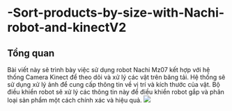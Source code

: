 # -Sort-products-by-size-with-Nachi-robot-and-kinectV2

## Tổng quan 
Bài viết này sẽ trình bày việc sử dụng robot Nachi Mz07 kết hợp với hệ thống Camera Kinect để theo dõi và xử lý các vật trên băng tải. Hệ thống sẽ sử dụng xử lý ảnh để cung cấp thông tin về vị trí và kích thước của vật. Bộ điều khiển robot sẽ xử lý các thông tin này để điều khiển robot gắp và phân loại sản phẩm một cách chính xác và hiệu quả.
<img src="https://imgur.com/MGU9sRt">
